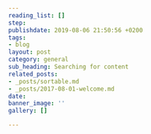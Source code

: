 ```yaml
---
reading_list: []
step: 
publishdate: 2019-08-06 21:50:56 +0200
tags:
- blog
layout: post
category: general
sub_heading: Searching for content
related_posts:
- _posts/sortable.md
- _posts/2017-08-01-welcome.md
date: 
banner_image: ''
gallery: []

---
```

